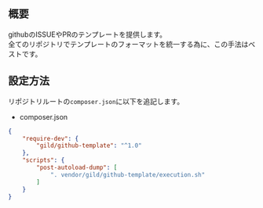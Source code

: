 ## 概要

githubのISSUEやPRのテンプレートを提供します。  
全てのリポジトリでテンプレートのフォーマットを統一する為に、この手法はベストです。

## 設定方法

リポジトリルートの`composer.json`に以下を追記します。

* composer.json
```json
{
    "require-dev": {
        "gild/github-template": "^1.0"
    },
    "scripts": {
        "post-autoload-dump": [
            ". vendor/gild/github-template/execution.sh"
        ]
    }
}
```
